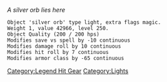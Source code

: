 *A silver orb lies here*

`Object 'silver orb' type light, extra flags magic.`  
`Weight 1, value 42966, level 250.`  
`Object Quality (200 / 200 hps)`  
`Modifies save vs spell by -10 continuous`  
`Modifies damage roll by 10 continuous`  
`Modifies hit roll by 7 continuous`  
`Modifies armor class by -65 continuous`

[Category:Legend Hit Gear](Category:Legend_Hit_Gear "wikilink")
[Category:Lights](Category:Lights "wikilink")
